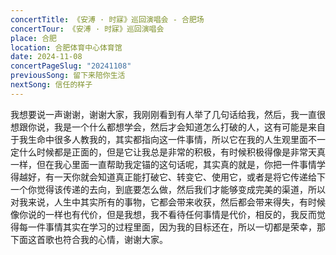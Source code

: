 ```yaml
---
concertTitle: 《安溥 · 时寐》巡回演唱会 - 合肥场
concertTour: 《安溥 · 时寐》巡回演唱会
place: 合肥
location: 合肥体育中心体育馆
date: 2024-11-08
concertPageSlug: "20241108"
previousSong: 留下来陪你生活
nextSong: 信任的样子
---
```

我想要说一声谢谢，谢谢大家，我刚刚看到有人举了几句话给我，然后，我一直很想跟你说，我是一个什么都想学会，然后才会知道怎么打破的人，这有可能是来自于我生命中很多人教我的，其实都指向这一件事情，所以它在我的人生观里面不一定什么时候都是正面的，但是它让我总是非常的积极，有时候积极得像是非常天真一样，但在我心里面一直帮助我定锚的这句话呢，其实真的就是，你把一件事情学得越好，有一天你就会知道真正能打破它、转变它、使用它，或者是将它传递给下一个你觉得该传递的去向，到底要怎么做，然后我们才能够变成完美的渠道，所以对我来说，人生中其实所有的事物，它都会带来收获，然后都会带来得失，有时候像你说的一样也有代价，但是我想，我不看待任何事情是代价，相反的，我反而觉得每一件事情其实在学习的过程里面，因为我的目标还在，所以一切都是荣幸，那下面这首歌也符合我的心情，谢谢大家。